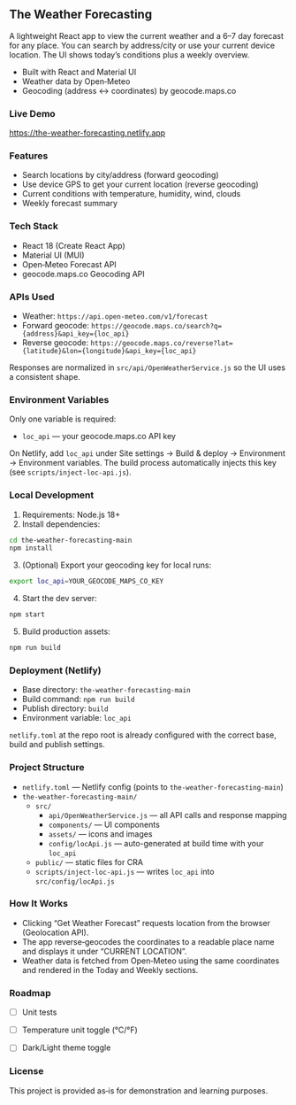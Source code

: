 ## The Weather Forecasting

A lightweight React app to view the current weather and a 6–7 day forecast for any place. You can search by address/city or use your current device location. The UI shows today’s conditions plus a weekly overview.

- Built with React and Material UI
- Weather data by Open‑Meteo
- Geocoding (address ↔ coordinates) by geocode.maps.co


### Live Demo
https://the-weather-forecasting.netlify.app


### Features
- Search locations by city/address (forward geocoding)
- Use device GPS to get your current location (reverse geocoding)
- Current conditions with temperature, humidity, wind, clouds
- Weekly forecast summary


### Tech Stack
- React 18 (Create React App)
- Material UI (MUI)
- Open‑Meteo Forecast API
- geocode.maps.co Geocoding API


### APIs Used
- Weather: `https://api.open-meteo.com/v1/forecast`
- Forward geocode: `https://geocode.maps.co/search?q={address}&api_key={loc_api}`
- Reverse geocode: `https://geocode.maps.co/reverse?lat={latitude}&lon={longitude}&api_key={loc_api}`

Responses are normalized in `src/api/OpenWeatherService.js` so the UI uses a consistent shape.


### Environment Variables
Only one variable is required:
- `loc_api` — your geocode.maps.co API key

On Netlify, add `loc_api` under Site settings → Build & deploy → Environment → Environment variables.
The build process automatically injects this key (see `scripts/inject-loc-api.js`).


### Local Development
1) Requirements: Node.js 18+
2) Install dependencies:
```bash
cd the-weather-forecasting-main
npm install
```
3) (Optional) Export your geocoding key for local runs:
```bash
export loc_api=YOUR_GEOCODE_MAPS_CO_KEY
```
4) Start the dev server:
```bash
npm start
```
5) Build production assets:
```bash
npm run build
```


### Deployment (Netlify)
- Base directory: `the-weather-forecasting-main`
- Build command: `npm run build`
- Publish directory: `build`
- Environment variable: `loc_api`

`netlify.toml` at the repo root is already configured with the correct base, build and publish settings.


### Project Structure
- `netlify.toml` — Netlify config (points to `the-weather-forecasting-main`)
- `the-weather-forecasting-main/`
  - `src/`
    - `api/OpenWeatherService.js` — all API calls and response mapping
    - `components/` — UI components
    - `assets/` — icons and images
    - `config/locApi.js` — auto-generated at build time with your `loc_api`
  - `public/` — static files for CRA
  - `scripts/inject-loc-api.js` — writes `loc_api` into `src/config/locApi.js`


### How It Works
- Clicking “Get Weather Forecast” requests location from the browser (Geolocation API).
- The app reverse‑geocodes the coordinates to a readable place name and displays it under “CURRENT LOCATION”.
- Weather data is fetched from Open‑Meteo using the same coordinates and rendered in the Today and Weekly sections.


### Roadmap
- [ ] Unit tests
- [ ] Temperature unit toggle (°C/°F)
- [ ] Dark/Light theme toggle


### License
This project is provided as‑is for demonstration and learning purposes.